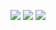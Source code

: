 ![](http://github-profile-summary-cards.vercel.app/api/cards/profile-details?username=linweiyuan&theme=dracula)
![](https://github-readme-stats.vercel.app/api?username=linweiyuan&show_icons=true&theme=dracula&count_private=true)
![](https://github-readme-stats.vercel.app/api/top-langs/?username=linweiyuan&layout=compact&theme=dracula&hide=html)
